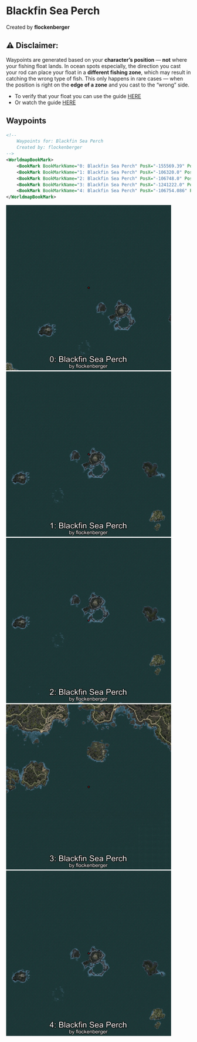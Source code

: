 # Blackfin Sea Perch
Created by **flockenberger**

## ⚠️ Disclaimer:
Waypoints are generated based on your __**character’s position**__ — __not__ where your fishing float lands.
In ocean spots especially, the direction you cast your rod can place your float in a **different fishing zone**, which may result in catching the wrong type of fish.
This only happens in rare cases — when the position is right on the **edge of a zone** and you cast to the “wrong” side.

- To verify that your float you can use the guide [HERE](https://flockenberger.github.io/bdo-fish-position/)
- Or watch the guide [HERE](https://youtu.be/t-VXcRoNojk)

## Waypoints
```xml
<!--
    Waypoints for: Blackfin Sea Perch
    Created by: flockenberger
-->
<WorldmapBookMark>
    <BookMark BookMarkName="0: Blackfin Sea Perch" PosX="-155569.39" PosY="-7885.7354" PosZ="667565.7" />
    <BookMark BookMarkName="1: Blackfin Sea Perch" PosX="-106320.0" PosY="-8226.0" PosZ="633057.0" />
    <BookMark BookMarkName="2: Blackfin Sea Perch" PosX="-106748.0" PosY="-8264.0" PosZ="591865.0" />
    <BookMark BookMarkName="3: Blackfin Sea Perch" PosX="-1241222.0" PosY="-7821.0" PosZ="1005070.0" />
    <BookMark BookMarkName="4: Blackfin Sea Perch" PosX="-106754.086" PosY="-7620.465" PosZ="631191.9" />
</WorldmapBookMark>
```

<img src="./Blackfin Sea Perch_0_Preview.webp" width="450"/> <img src="./Blackfin Sea Perch_1_Preview.webp" width="450"/> <img src="./Blackfin Sea Perch_2_Preview.webp" width="450"/> <img src="./Blackfin Sea Perch_3_Preview.webp" width="450"/> <img src="./Blackfin Sea Perch_4_Preview.webp" width="450"/> 